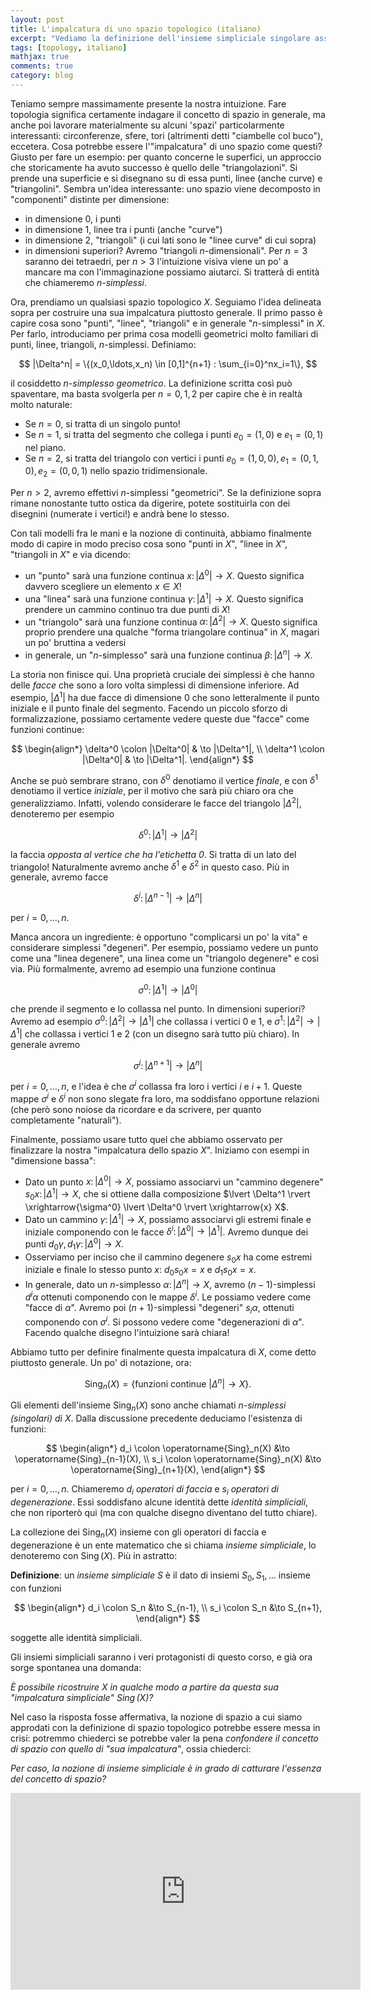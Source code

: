 ```yaml
---
layout: post
title: L'impalcatura di uno spazio topologico (italiano)
excerpt: "Vediamo la definizione dell'insieme simpliciale singolare associato ad uno spazio topologico (post in italiano)"
tags: [topology, italiano]
mathjax: true
comments: true
category: blog
---
```


Teniamo sempre massimamente presente la nostra intuizione. Fare topologia significa certamente indagare il concetto di spazio in generale, ma anche poi lavorare materialmente su alcuni 'spazi' particolarmente interessanti: circonferenze, sfere, tori (altrimenti detti "ciambelle col buco"), eccetera. Cosa potrebbe essere l'"impalcatura" di uno spazio come questi? Giusto per fare un esempio: per quanto concerne le superfici, un approccio che storicamente ha avuto successo è quello delle "triangolazioni". Si prende una superficie e si disegnano su di essa punti, linee (anche curve) e "triangolini". Sembra un'idea interessante: uno spazio viene decomposto in "componenti" distinte per dimensione:

- in dimensione $0$, i punti
- in dimensione $1$, linee tra i punti (anche "curve")
- in dimensione $2$, "triangoli" (i cui lati sono le "linee curve" di cui sopra)
- in dimensioni superiori? Avremo "triangoli $n$-dimensionali". Per $n=3$ saranno dei tetraedri, per $n>3$ l'intuizione visiva viene un po' a mancare ma con l'immaginazione possiamo aiutarci. Si tratterà di entità che chiameremo *$n$-simplessi*.

Ora, prendiamo un qualsiasi spazio topologico $X$. Seguiamo l'idea delineata sopra per costruire una sua impalcatura piuttosto generale. Il primo passo è capire cosa sono "punti", "linee", "triangoli" e in generale "$n$-simplessi" in $X$. Per farlo, introduciamo per prima cosa modelli geometrici molto familiari di punti, linee, triangoli, $n$-simplessi. Definiamo:

$$
|\Delta^n| = \{(x_0,\ldots,x_n) \in [0,1]^{n+1} : \sum_{i=0}^nx_i=1\},
$$

il cosiddetto *$n$-simplesso geometrico*. La definizione scritta così può spaventare, ma basta svolgerla per $n=0,1,2$ per capire che è in realtà molto naturale:

- Se $n=0$, si tratta di un singolo punto!
- Se $n=1$, si tratta del segmento che collega i punti $e_0=(1,0)$ e $e_1=(0,1)$ nel piano.
- Se $n=2$, si tratta del triangolo con vertici i punti $e_0=(1,0,0), e_1=(0,1,0), e_2=(0,0,1)$ nello spazio tridimensionale.

Per $n>2$, avremo effettivi $n$-simplessi "geometrici". Se la definizione sopra rimane nonostante tutto ostica da digerire, potete sostituirla con dei disegnini (numerate i vertici!) e andrà bene lo stesso.

Con tali modelli fra le mani e la nozione di continuità, abbiamo finalmente modo di capire in modo preciso cosa sono "punti in $X$", "linee in $X$", "triangoli in $X$" e via dicendo:

- un "punto" sarà una funzione continua $x \colon \lvert \Delta^0 \rvert \to X$. Questo significa davvero scegliere un elemento $x \in X$!
- una "linea" sarà una funzione continua $\gamma \colon \lvert \Delta^1 \rvert \to X$. Questo significa prendere un cammino continuo tra due punti di $X$!
- un "triangolo" sarà una funzione continua $\alpha \colon \lvert \Delta^2 \rvert \to X$. Questo significa proprio prendere una qualche "forma triangolare continua" in $X$, magari un po' bruttina a vedersi
- in generale, un "$n$-simplesso" sarà una funzione continua $\beta \colon \lvert \Delta^n \rvert \to X$.

La storia non finisce qui. Una proprietà cruciale dei simplessi è che hanno delle *facce* che sono a loro volta simplessi di dimensione inferiore. Ad esempio, $\lvert \Delta^1 \rvert$ ha due facce di dimensione $0$ che sono letteralmente il punto iniziale e il punto finale del segmento. Facendo un piccolo sforzo di formalizzazione, possiamo certamente vedere queste due "facce" come funzioni continue:

$$
\begin{align*}
\delta^0 \colon |\Delta^0| & \to |\Delta^1|, \\
\delta^1 \colon |\Delta^0| & \to |\Delta^1|.
\end{align*}
$$

Anche se può sembrare strano, con $\delta^0$ denotiamo il vertice *finale*, e con $\delta^1$ denotiamo il vertice *iniziale*, per il motivo che sarà più chiaro ora che generalizziamo. Infatti, volendo considerare le facce del triangolo $\lvert \Delta^2 \rvert$, denoteremo per esempio

$$
\delta^0 \colon |\Delta^1| \to |\Delta^2|
$$

la faccia *opposta al vertice che ha l'etichetta $0$*. Si tratta di un lato del triangolo! Naturalmente avremo anche $\delta^1$ e $\delta^2$ in questo caso. Più in generale, avremo facce

$$
\delta^i \colon |\Delta^{n-1}| \to |\Delta^n|
$$

per $i=0,\ldots,n$.

Manca ancora un ingrediente: è opportuno "complicarsi un po' la vita" e considerare simplessi "degeneri". Per esempio, possiamo vedere un punto come una "linea degenere", una linea come un "triangolo degenere" e così via. Più formalmente, avremo ad esempio una funzione continua

$$
\sigma^0 \colon |\Delta^1| \to |\Delta^0|
$$

che prende il segmento e lo collassa nel punto. In dimensioni superiori? Avremo ad esempio $\sigma^0 \colon \lvert \Delta^2 \rvert \to \lvert \Delta^1 \rvert$ che collassa i vertici $0$ e $1$, e $\sigma^1 \colon \lvert \Delta^2 \rvert \to \lvert \Delta^1 \rvert$ che collassa i vertici $1$ e $2$ (con un disegno sarà tutto più chiaro). In generale avremo

$$
\sigma^i \colon |\Delta^{n+1}| \to |\Delta^n|
$$

per $i=0,\ldots,n$, e l'idea è che $\sigma^i$ collassa fra loro i vertici $i$ e $i+1$. Queste mappe $\sigma^i$ e $\delta^i$ non sono slegate fra loro, ma soddisfano opportune relazioni (che però sono noiose da ricordare e da scrivere, per quanto completamente "naturali").

Finalmente, possiamo usare tutto quel che abbiamo osservato per finalizzare la nostra "impalcatura dello spazio $X$". Iniziamo con esempi in "dimensione bassa":

- Dato un punto $x \colon \lvert \Delta^0 \rvert \to X$, possiamo associarvi un "cammino degenere" $s_0 x \colon \lvert \Delta^1 \rvert \to X$, che si ottiene dalla composizione $\lvert \Delta^1 \rvert \xrightarrow{\sigma^0} \lvert \Delta^0 \rvert \xrightarrow{x} X$.
- Dato un cammino $\gamma \colon \lvert \Delta^1 \rvert \to X$, possiamo associarvi gli estremi finale e iniziale componendo con le facce $\delta^i \colon \lvert \Delta^0 \rvert \to \lvert \Delta^1 \rvert$. Avremo dunque dei punti $d_0 \gamma, d_1 \gamma \colon \lvert \Delta^0 \rvert \to X$. 
- Osserviamo per inciso che il cammino degenere $s_0 x$ ha come estremi iniziale e finale lo stesso punto $x$: $d_0s_0 x = x$ e $d_1 s_0 x=x$.
- In generale, dato un $n$-simplesso $\alpha \colon \lvert \Delta^n \rvert \to X$, avremo $(n-1)$-simplessi $d^i\alpha$ ottenuti componendo con le mappe $\delta^i$. Le possiamo vedere come "facce di $\alpha$". Avremo poi $(n+1)$-simplessi "degeneri" $s_i \alpha$, ottenuti componendo con $\sigma^i$. Si possono vedere come "degenerazioni di $\alpha$". Facendo qualche disegno l'intuizione sarà chiara!

Abbiamo tutto per definire finalmente questa impalcatura di $X$, come detto piuttosto generale. Un po' di notazione, ora:

$$
\operatorname{Sing}_n(X) = \{\text{funzioni continue $|\Delta^n| \to X$}\}.
$$

Gli elementi dell'insieme $\operatorname{Sing}_n(X)$ sono anche chiamati *$n$-simplessi (singolari) di $X$*. Dalla discussione precedente deduciamo l'esistenza di funzioni:

$$
\begin{align*}
d_i \colon \operatorname{Sing}_n(X) &\to \operatorname{Sing}_{n-1}(X), \\
s_i \colon \operatorname{Sing}_n(X) &\to \operatorname{Sing}_{n+1}(X),
\end{align*}
$$

per $i=0,\ldots,n$. Chiameremo $d_i$ *operatori di faccia* e $s_i$ *operatori di degenerazione*. Essi soddisfano alcune identità dette *identità simpliciali*, che non riporterò qui (ma con qualche disegno diventano del tutto chiare).

La collezione dei $\operatorname{Sing}_n(X)$ insieme con gli operatori di faccia e degenerazione è un ente matematico che si chiama *insieme simpliciale*, lo denoteremo con $\operatorname{Sing}(X)$. Più in astratto:

**Definizione**: un *insieme simpliciale* $S$ è il dato di insiemi $S_0, S_1,\ldots$ insieme con funzioni

$$
\begin{align*}
d_i \colon S_n &\to S_{n-1}, \\
s_i \colon S_n &\to S_{n+1},
\end{align*}
$$

soggette alle identità simpliciali.

Gli insiemi simpliciali saranno i veri protagonisti di questo corso, e già ora sorge spontanea una domanda:

*È possibile ricostruire $X$ in qualche modo a partire da questa sua "impalcatura simpliciale" $\operatorname{Sing}(X)$?* 

Nel caso la risposta fosse affermativa, la nozione di spazio a cui siamo approdati con la definizione di spazio topologico potrebbe essere messa in crisi: potremmo chiederci se potrebbe valer la pena *confondere il concetto di spazio con quello di "sua impalcatura"*, ossia chiederci:

*Per caso, la nozione di insieme simpliciale è in grado di catturare l'essenza del concetto di spazio?*

<iframe width="560" height="315" src="https://www.youtube.com/embed/Jm8hHu8Uu2A" frameborder="0" allow="accelerometer; autoplay; encrypted-media; gyroscope; picture-in-picture" allowfullscreen></iframe>
